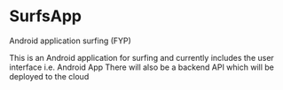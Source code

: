 # SurfsApp
Android application surfing (FYP)

This is an Android application for surfing and currently includes the user interface i.e. Android App 
There will also be a backend API which will be deployed to the cloud
